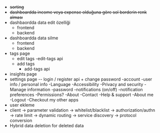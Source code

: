 - ~~sorting~~
- ~~dashboardda income veya expense olduğuna göre sol borderin renk alması~~
- dashbaordda data edit özelliği
  - frontend
  - backend
- dashboardda data silme
  - frontend
  - backend
- tags page
  - edit tags
    -edit-tags api
  - add tags
    - add-tags api
- insights page
- settings page
  -- login / register api + change password
  -account
    -user info / personal info
    -Language
    -Accessibility
  -Privacy and security
    -Manage information
    -password
    -notifications (on/off)
    -notification preferences
  -Permissions?
  -About
    -Contact
    -Help & support
    -About me
  -Logout
  -Checkout my other apps
- user ekleme
- client -> parameter validation -> whitelist/blacklist -> authorization/authn -> rate limit -> dynamic routing -> service discovery -> protocol conversion
- Hybrid data deletion for deleted data
